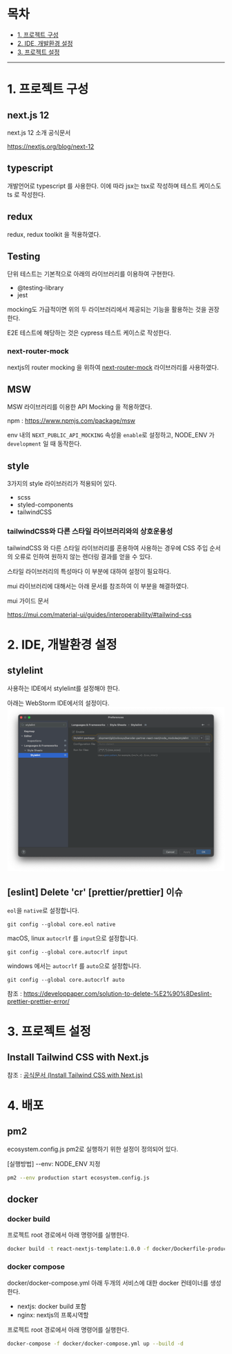 # 목차
- [1. 프로젝트 구성](#1.-프로젝트-구성)
- [2. IDE, 개발환경 설정](#2.-IDE,-개발환경-설정)
- [3. 프로젝트 설정](#3.-프로젝트-설정)
---

# 1. 프로젝트 구성
## next.js 12
next.js 12 소개 공식문서

https://nextjs.org/blog/next-12

## typescript
개발언어로 typescript 를 사용한다. 이에 따라 jsx는 tsx로 작성하며 테스트 케이스도 ts 로 작성한다.

## redux
redux, redux toolkit 을 적용하였다.

## Testing
단위 테스트는 기본적으로 아래의 라이브러리를 이용하여 구현한다.
- @testing-library
- jest

mocking도 가급적이면 위의 두 라이브러리에서 제공되는 기능을 활용하는 것을 권장한다.

E2E 테스트에 해당하는 것은 cypress 테스트 케이스로 작성한다.

### next-router-mock
nextjs의 router mocking 을 위하여 [next-router-mock](https://www.npmjs.com/package) 라이브러리를 사용하였다.

## MSW
MSW 라이브러리를 이용한 API Mocking 을 적용하였다.

npm : https://www.npmjs.com/package/msw

env 내의 `NEXT_PUBLIC_API_MOCKING` 속성을 `enable`로 설정하고, NODE_ENV 가 `development` 일 때 동작한다.

## style
3가지의 style 라이브러리가 적용되어 있다.
- scss
- styled-components
- tailwindCSS

### tailwindCSS와 다른 스타일 라이브러리와의 상호운용성
tailwindCSS 와 다른 스타일 라이브러리를 혼용하여 사용하는 경우에 CSS 주입 순서의 오류로 인하여 원하지 않는 렌더링 결과를 얻을 수 있다.

스타일 라이브러리의 특성마다 이 부분에 대하여 설정이 필요하다.

mui 라이브러리에 대해서는 아래 문서를 참조하여 이 부분을 해결하였다.

mui 가이드 문서

https://mui.com/material-ui/guides/interoperability/#tailwind-css

# 2. IDE, 개발환경 설정
## stylelint
사용하는 IDE에서 stylelint를 설정해야 한다.

아래는 WebStorm IDE에서의 설정이다.
![img.png](document/readme/webstorm_stylelint_settings.png)

## [eslint] Delete 'cr' [prettier/prettier] 이슈
`eol`을 `native`로 설정합니다.
```shell
git config --global core.eol native
```

macOS, linux `autocrlf` 를 `input`으로 설정합니다.
```shell
git config --global core.autocrlf input
```

windows 에서는 `autocrlf` 를 `auto`으로 설정합니다.
```shell
git config --global core.autocrlf auto
```

참조 : https://developpaper.com/solution-to-delete-%E2%90%8Deslint-prettier-prettier-error/

# 3. 프로젝트 설정
## Install Tailwind CSS with Next.js
참조 : [공식문서 (Install Tailwind CSS with Next.js) ](https://tailwindcss.com/docs/guides/nextjs)

# 4. 배포
## pm2
ecosystem.config.js pm2로 실행하기 위한 설정이 정의되어 있다.

[실행방법]
--env: NODE_ENV 지정

```bash
pm2 --env production start ecosystem.config.js
```

## docker
### docker build
프로젝트 root 경로에서 아래 명령어를 실행한다.
```bash
docker build -t react-nextjs-template:1.0.0 -f docker/Dockerfile-production .
```

### docker compose
docker/docker-compose.yml 아래 두개의 서비스에 대한 docker 컨테이너를 생성한다.
- nextjs: docker build 포함
- nginx: nextjs의 프록시역할

프로젝트 root 경로에서 아래 명령어를 실행한다.
```bash
docker-compose -f docker/docker-compose.yml up --build -d
```